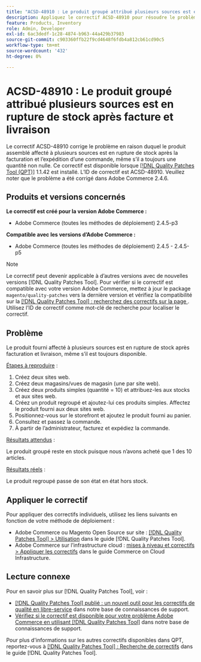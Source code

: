 ```yaml
---
title: "ACSD-48910 : Le produit groupé attribué plusieurs sources est en rupture de stock après facture et livraison"
description: Appliquez le correctif ACSD-48910 pour résoudre le problème Adobe Commerce en raison duquel le produit groupé affecté à plusieurs sources est en rupture de stock après la facturation et l’expédition d’une commande, même s’il a toujours une quantité non nulle.
feature: Products, Inventory
role: Admin, Developer
exl-id: 6ac3dedf-1c28-4874-b963-44a429b37983
source-git-commit: c903360ffb22f9cd4648f6fdb4a812cb61cd90c5
workflow-type: tm+mt
source-wordcount: '432'
ht-degree: 0%

---
```


# ACSD-48910 : Le produit groupé attribué plusieurs sources est en rupture de stock après facture et livraison

Le correctif ACSD-48910 corrige le problème en raison duquel le produit assemblé affecté à plusieurs sources est en rupture de stock après la facturation et l’expédition d’une commande, même s’il a toujours une quantité non nulle. Ce correctif est disponible lorsque [[!DNL Quality Patches Tool (QPT)]](/help/announcements/adobe-commerce-announcements/magento-quality-patches-released-new-tool-to-self-serve-quality-patches.md) 1.1.42 est installé. L’ID de correctif est ACSD-48910. Veuillez noter que le problème a été corrigé dans Adobe Commerce 2.4.6.

## Produits et versions concernés

**Le correctif est créé pour la version Adobe Commerce :**

* Adobe Commerce (toutes les méthodes de déploiement) 2.4.5-p3

**Compatible avec les versions d’Adobe Commerce :**

* Adobe Commerce (toutes les méthodes de déploiement) 2.4.5 - 2.4.5-p5

>[!NOTE]
>
>Le correctif peut devenir applicable à d’autres versions avec de nouvelles versions [!DNL Quality Patches Tool]. Pour vérifier si le correctif est compatible avec votre version Adobe Commerce, mettez à jour le package `magento/quality-patches` vers la dernière version et vérifiez la compatibilité sur la [[!DNL Quality Patches Tool] : recherchez des correctifs sur la page ](https://experienceleague.adobe.com/tools/commerce-quality-patches/index.html?lang=fr). Utilisez l’ID de correctif comme mot-clé de recherche pour localiser le correctif.

## Problème

Le produit fourni affecté à plusieurs sources est en rupture de stock après facturation et livraison, même s’il est toujours disponible.

<u>Étapes à reproduire</u> :

1. Créez deux sites web.
1. Créez deux magasins/vues de magasin (une par site web).
1. Créez deux produits simples (quantité = 10) et attribuez-les aux stocks et aux sites web.
1. Créez un produit regroupé et ajoutez-lui ces produits simples. Affectez le produit fourni aux deux sites web.
1. Positionnez-vous sur le storefront et ajoutez le produit fourni au panier.
1. Consultez et passez la commande.
1. À partir de l’administrateur, facturez et expédiez la commande.

<u>Résultats attendus</u> :

Le produit groupé reste en stock puisque nous n’avons acheté que 1 des 10 articles.

<u>Résultats réels</u> :

Le produit regroupé passe de son état en état hors stock.

## Appliquer le correctif

Pour appliquer des correctifs individuels, utilisez les liens suivants en fonction de votre méthode de déploiement :

* Adobe Commerce ou Magento Open Source sur site : [[!DNL Quality Patches Tool] > Utilisation](https://experienceleague.adobe.com/docs/commerce-operations/tools/quality-patches-tool/usage.html?lang=fr) dans le guide [!DNL Quality Patches Tool].
* Adobe Commerce sur l’infrastructure cloud : [mises à niveau et correctifs > Appliquer les correctifs](https://experienceleague.adobe.com/docs/commerce-cloud-service/user-guide/develop/upgrade/apply-patches.html?lang=fr) dans le guide Commerce on Cloud Infrastructure.

## Lecture connexe

Pour en savoir plus sur [!DNL Quality Patches Tool], voir :

* [[!DNL Quality Patches Tool] publié : un nouvel outil pour les correctifs de qualité en libre-service](/help/announcements/adobe-commerce-announcements/magento-quality-patches-released-new-tool-to-self-serve-quality-patches.md) dans notre base de connaissances de support.
* [Vérifiez si le correctif est disponible pour votre problème Adobe Commerce en utilisant  [!DNL Quality Patches Tool]](/help/support-tools/patches-available-in-qpt-tool/check-patch-for-magento-issue-with-magento-quality-patches.md) dans notre base de connaissances de support.

Pour plus d&#39;informations sur les autres correctifs disponibles dans QPT, reportez-vous à [[!DNL Quality Patches Tool] : Recherche de correctifs](https://experienceleague.adobe.com/tools/commerce-quality-patches/index.html?lang=fr) dans le guide [!DNL Quality Patches Tool].
